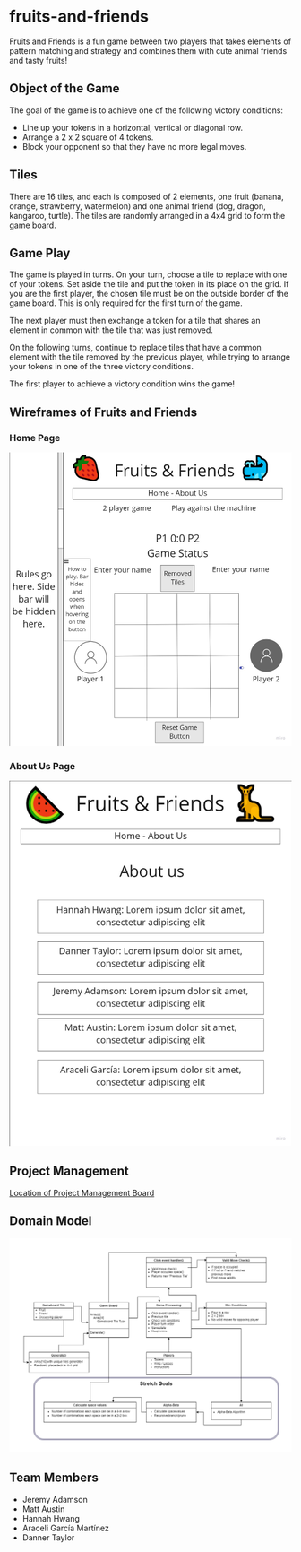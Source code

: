 # fruits-and-friends

Fruits and Friends is a fun game between two players that takes elements of pattern matching and strategy and combines them with cute animal friends and tasty fruits!

## Object of the Game

The goal of the game is to achieve one of the following victory conditions:

- Line up your tokens in a horizontal, vertical or diagonal row.
- Arrange a 2 x 2 square of 4 tokens.
- Block your opponent so that they have no more legal moves.

## Tiles

There are 16 tiles, and each is composed of 2 elements, one fruit (banana, orange, strawberry, watermelon) and one animal friend (dog, dragon, kangaroo, turtle). The tiles are randomly arranged in a 4x4 grid to form the game board.

## Game Play

The game is played in turns. On your turn, choose a tile to replace with one of your tokens. Set aside the tile and put the token in its place on the grid. If you are the first player, the chosen tile must be on the outside border of the game board. This is only required for the first turn of the game.

The next player must then exchange a token for a tile that shares an element in common with the tile that was just removed.

On the following turns, continue to replace tiles that have a common element with the tile removed by the previous player, while trying to arrange your tokens in one of the three victory conditions.

The first player to achieve a victory condition wins the game!

## Wireframes of Fruits and Friends

### Home Page

![Home page wireframe](img/Home-Page.jpg)

### About Us Page

![About Us page wireframe](img/About-Us-Page.jpg)

## Project Management

[Location of Project Management Board](https://github.com/orgs/knights-of-the-project-table/projects/1)

## Domain Model

![Domain Model of Fruits and Friends](img/Domain-Model.png)

## Team Members

- Jeremy Adamson
- Matt Austin
- Hannah Hwang
- Araceli García Martínez
- Danner Taylor

